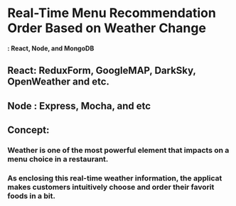 # Real-Time Menu Recommendation Order Based on Weather Change
#### : React, Node, and MongoDB

## React: ReduxForm, GoogleMAP, DarkSky, OpenWeather and etc.
## Node : Express, Mocha, and etc

## Concept:
### Weather is one of the most powerful element that impacts on a menu choice in a restaurant.
### As enclosing this real-time weather information, the applicat makes customers intuitively choose and order their favorit foods in a bit.

